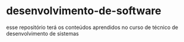 # desenvolvimento-de-software
esse repositório terá os conteúdos aprendidos no curso de técnico de desenvolvimento de sistemas
